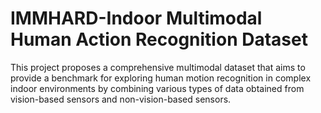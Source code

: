 # IMMHARD-Indoor Multimodal Human Action Recognition Dataset
This project proposes a comprehensive multimodal dataset that aims to provide a benchmark for exploring human motion recognition in complex indoor environments by combining various types of data obtained from vision-based sensors and non-vision-based sensors.
